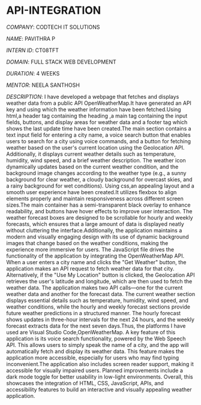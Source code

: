 # API-INTEGRATION

*COMPANY*: CODTECH IT SOLUTIONS

*NAME*: PAVITHRA P

*INTERN ID*: CT08TFT

*DOMAIN*: FULL STACK WEB DEVELOPMENT

*DURATION*: 4 WEEKS

*MENTOR*: NEELA SANTHOSH

*DESCRIPTION*: I have developed a webpage that fetches and displays weather data from a public API OpenWeatherMap.It have generated an API key and using which the weather information have been fetched.Using html,a header tag containing the heading ,a main tag containing the input fields, buttons, and display areas for weather data and a footer tag which shows the last update time have been created.The main section contains a text input field for entering a city name, a voice search button that enables users to search for a city using voice commands, and a button for fetching weather based on the user's current location using the Geolocation API. Additionally, it displays current weather details such as temperature, humidity, wind speed, and a brief weather description. The weather icon dynamically updates based on the current weather condition, and the background image changes according to the weather type (e.g., a sunny background for clear weather, a cloudy background for overcast skies, and a rainy background for wet conditions).
Using css,an appealing layout and a smooth user experience have been created.It utilizes flexbox to align elements properly and maintain responsiveness across different screen sizes.The main container has a semi-transparent black overlay to enhance readability, and buttons have hover effects to improve user interaction. The weather forecast boxes are designed to be scrollable for hourly and weekly forecasts, which ensures that a large amount of data is displayed neatly without cluttering the interface.Additionally, the application maintains a modern and visually engaging design with its use of dynamic background images that change based on the weather conditions, making the experience more immersive for users.
The JavaScript file drives the functionality of the application by integrating the OpenWeatherMap API. When a user enters a city name and clicks the "Get Weather" button, the application makes an API request to fetch weather data for that city. Alternatively, if the "Use My Location" button is clicked, the Geolocation API retrieves the user's latitude and longitude, which are then used to fetch the weather data. The application makes two API calls—one for the current weather data and another for the forecast data. The current weather section displays essential details such as temperature, humidity, wind speed, and weather conditions, while the hourly and weekly forecast sections provide future weather predictions in a structured manner. The hourly forecast shows updates in three-hour intervals for the next 24 hours, and the weekly forecast extracts data for the next seven days.Thus, the platforms I have used are Visual Studio Code,OpenWeatherMap.
A key feature of this application is its voice search functionality, powered by the Web Speech API. This allows users to simply speak the name of a city, and the app will automatically fetch and display its weather data. This feature makes the application more accessible, especially for users who may find typing inconvenient.The application also includes screen reader support, making it accessible for visually impaired users. Planned improvements include a dark mode toggle for better usability in low-light environments. Overall, this showcases the integration of HTML, CSS, JavaScript, APIs, and accessibility features to build an interactive and visually appealing weather application.
